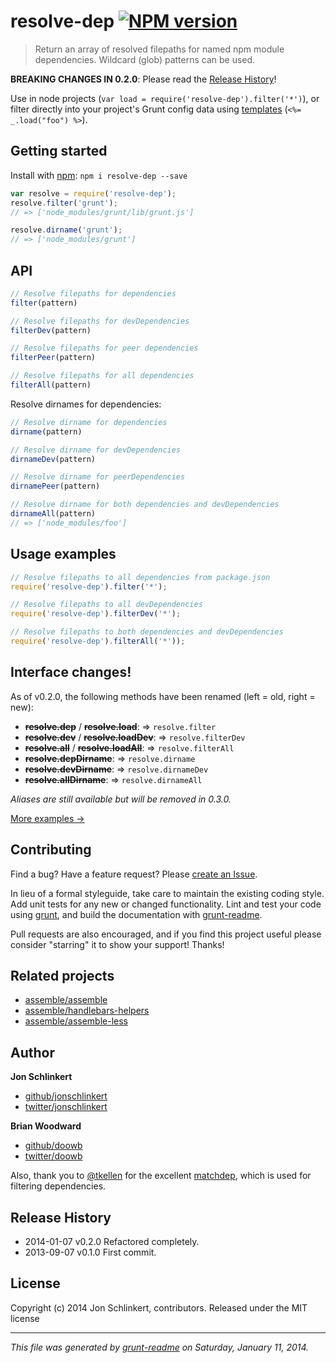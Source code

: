 # resolve-dep [![NPM version](https://badge.fury.io/js/resolve-dep.png)](http://badge.fury.io/js/resolve-dep)

> Return an array of resolved filepaths for named npm module dependencies. Wildcard (glob) patterns can be used.

**BREAKING CHANGES IN 0.2.0**: Please read the [Release History](#release-history)!

Use in node projects (`var load = require('resolve-dep').filter('*')`), or filter directly into your project's Grunt config data using [templates](http://gruntjs.com/api/grunt.template) (`<%= _.load("foo") %>`).

## Getting started
Install with [npm](http://nodejs.org/): `npm i resolve-dep --save`

```js
var resolve = require('resolve-dep');
resolve.filter('grunt');
// => ['node_modules/grunt/lib/grunt.js']

resolve.dirname('grunt');
// => ['node_modules/grunt']
```


## API
```js
// Resolve filepaths for dependencies
filter(pattern)

// Resolve filepaths for devDependencies
filterDev(pattern)

// Resolve filepaths for peer dependencies
filterPeer(pattern)

// Resolve filepaths for all dependencies
filterAll(pattern)
```

Resolve dirnames for dependencies:

```js
// Resolve dirname for dependencies
dirname(pattern)

// Resolve dirname for devDependencies
dirnameDev(pattern)

// Resolve dirname for peerDependencies
dirnamePeer(pattern)

// Resolve dirname for both dependencies and devDependencies
dirnameAll(pattern)
// => ['node_modules/foo']
```


## Usage examples
```js
// Resolve filepaths to all dependencies from package.json
require('resolve-dep').filter('*');

// Resolve filepaths to all devDependencies
require('resolve-dep').filterDev('*');

// Resolve filepaths to both dependencies and devDependencies
require('resolve-dep').filterAll('*'));
```


## Interface changes!

As of v0.2.0, the following methods have been renamed (left = old, right = new):

* **~~resolve.dep~~** / **~~resolve.load~~**: => `resolve.filter`
* **~~resolve.dev~~** / **~~resolve.loadDev~~**: => `resolve.filterDev`
* **~~resolve.all~~** / **~~resolve.loadAll~~**: => `resolve.filterAll`
* **~~resolve.depDirname~~**: => `resolve.dirname`
* **~~resolve.devDirname~~**: => `resolve.dirnameDev`
* **~~resolve.allDirname~~**: => `resolve.dirnameAll`

_Aliases are still available but will be removed in 0.3.0._

[More examples →](EXAMPLES.md)

## Contributing
Find a bug? Have a feature request? Please [create an Issue](https://github.com/jonschlinkert/resolve-dep/issues).

In lieu of a formal styleguide, take care to maintain the existing coding style. Add unit tests for any new or changed functionality. Lint and test your code using [grunt][], and build the documentation with [grunt-readme](https://github.com/assemble/grunt-readme).

Pull requests are also encouraged, and if you find this project useful please consider "starring" it to show your support! Thanks!


## Related projects

+ [assemble/assemble](https://assemble.io)
+ [assemble/handlebars-helpers](http://gruntjs.com/assemble/handlebars-helpers)
+ [assemble/assemble-less](http://gruntjs.com/assemble/assemble-less)

## Author

**Jon Schlinkert**

+ [github/jonschlinkert](https://github.com/jonschlinkert)
+ [twitter/jonschlinkert](http://twitter.com/jonschlinkert)

**Brian Woodward**

+ [github/doowb](https://github.com/doowb)
+ [twitter/doowb](http://twitter.com/jonschlinkert)


Also, thank you to [@tkellen](http://github.com/tkellen) for the excellent [matchdep](http://github.com/tkellen/node-matchdep), which is used for filtering dependencies.

## Release History
* 2014-01-07    v0.2.0    Refactored completely.
* 2013-09-07    v0.1.0    First commit.

## License
Copyright (c) 2014 Jon Schlinkert, contributors.
Released under the MIT license

***

_This file was generated by [grunt-readme](https://github.com/assemble/grunt-readme) on Saturday, January 11, 2014._

[grunt]: http://gruntjs.com/
[Getting Started]: https://github.com/gruntjs/grunt/blob/devel/docs/getting_started.md
[package.json]: https://npmjs.org/doc/json.html
